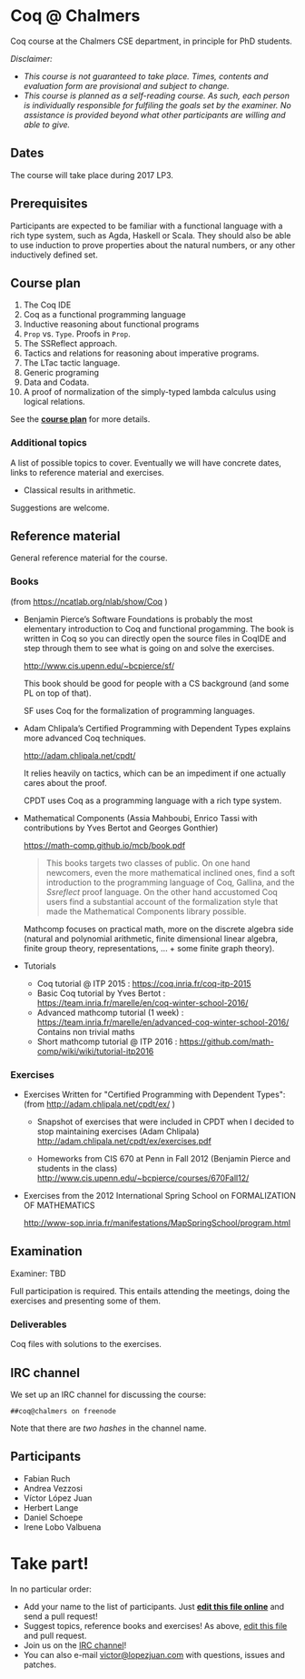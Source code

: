 # Coq @ Chalmers

Coq course at the Chalmers CSE department, in principle for PhD students.

*Disclaimer:*
- *This course is not guaranteed to take place. Times, contents and evaluation form are provisional and subject to change.*
- *This course is planned as a self-reading course. As such, each person is individually responsible for fulfiling the goals set by the examiner. No assistance is provided beyond what other participants are willing and able to give.*

## Dates

The course will take place during 2017 LP3.

## Prerequisites

Participants are expected to be familiar with a functional language
with a rich type system, such as Agda, Haskell or Scala. They
should also be able to use induction to prove properties about
the natural numbers, or any other inductively defined set.

## Course plan

1. The Coq IDE
2. Coq as a functional programming language
3. Inductive reasoning about functional programs
4. `Prop` vs. `Type`. Proofs in `Prop`.
5. The SSReflect approach.
6. Tactics and relations for reasoning about imperative programs.
7. The LTac tactic language.
9. Generic programing
10. Data and Codata.
11. A proof of normalization of the simply-typed lambda calculus using
    logical relations.

See the **[course plan][plan]** for more details.

[plan]: plan.md

### Additional topics

A list of possible topics to cover. Eventually we will have concrete dates, links to reference material and exercises.

- Classical results in arithmetic.

Suggestions are welcome.

## Reference material

General reference material for the course.

### Books

(from https://ncatlab.org/nlab/show/Coq )

+ Benjamin Pierce’s Software Foundations is probably the most elementary introduction to Coq and functional progamming. The book is written in Coq so you can directly open the source files in CoqIDE and step through them to see what is going on and solve the exercises.
  
  http://www.cis.upenn.edu/~bcpierce/sf/
  
  This book should be good for people with a CS background (and some PL on top of that). 
  
  SF uses Coq for the formalization of programming languages.

+ Adam Chlipala’s Certified Programming with Dependent Types explains more advanced Coq    techniques.

  http://adam.chlipala.net/cpdt/
  
  It relies heavily on tactics, which can be an impediment if one actually cares about the proof.  
  
  CPDT uses Coq as a programming language with a rich type system.
  
+ Mathematical Components (Assia Mahboubi, Enrico Tassi with contributions by Yves Bertot and Georges Gonthier)

  https://math-comp.github.io/mcb/book.pdf
  
  > This books targets two classes of public.  On one hand newcomers, even the
  > more mathematical inclined ones,  find a soft introduction to the programming
  > language of Coq, Gallina, and the *Ssreflect* proof language.  On the other hand
  > accustomed Coq users find a substantial account of the formalization style that
  > made the Mathematical Components library possible.
  
  Mathcomp focuses on practical math, more on the discrete algebra side
  (natural and polynomial arithmetic, finite dimensional linear algebra,
  finite group theory, representations, ... + some finite graph theory).
  
+ Tutorials
 
  - Coq tutorial @ ITP 2015 : https://coq.inria.fr/coq-itp-2015
  - Basic Coq tutorial by Yves Bertot : https://team.inria.fr/marelle/en/coq-winter-school-2016/
  - Advanced mathcomp tutorial (1 week) : https://team.inria.fr/marelle/en/advanced-coq-winter-school-2016/ 
    Contains non trivial maths
  - Short mathcomp tutorial @ ITP 2016 : https://github.com/math-comp/wiki/wiki/tutorial-itp2016

### Exercises 

+ Exercises Written for "Certified Programming with Dependent Types":
  (from http://adam.chlipala.net/cpdt/ex/ )

  + Snapshot of exercises that were included in CPDT when I decided to stop maintaining exercises (Adam Chlipala)
    http://adam.chlipala.net/cpdt/ex/exercises.pdf
  
  + Homeworks from CIS 670 at Penn in Fall 2012 (Benjamin Pierce and students in the class)
    http://www.cis.upenn.edu/~bcpierce/courses/670Fall12/
  
+ Exercises from the 2012 International Spring School on FORMALIZATION OF MATHEMATICS
  
  http://www-sop.inria.fr/manifestations/MapSpringSchool/program.html 
  
## Examination

Examiner: TBD

Full participation is required. This entails attending the meetings, doing the exercises and presenting some of them. 

### Deliverables

Coq files with solutions to the exercises.


## IRC channel

We set up an IRC channel for discussing the course:

    ##coq@chalmers on freenode

Note that there are *two hashes* in the channel name.

## Participants

+ Fabian Ruch
+ Andrea Vezzosi 
+ Víctor López Juan
+ Herbert Lange
+ Daniel Schoepe
+ Irene Lobo Valbuena

# Take part!

In no particular order:

+ Add your name to the list of participants. Just **[edit this file online][edit]** and send a pull request!
+ Suggest topics, reference books and exercises! As above, [edit this file][edit] and pull request.
+ Join us on the [IRC channel][irc]!
+ You can also e-mail <victor@lopezjuan.com> with questions, issues and patches.

[edit]: https://github.com/vlopezj/coq-course-2016/edit/master/README.md
[irc]: http://webchat.freenode.net?channels=%23%23coq@chalmers&uio=d4


